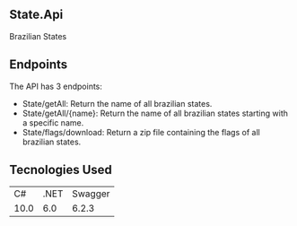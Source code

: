 ## State.Api
Brazilian States

## Endpoints
The API has 3 endpoints:

+ State/getAll: Return the name of all brazilian states.
+ State/getAll/{name}: Return the name of all brazilian states starting with a specific name.
+ State/flags/download: Return a zip file containing the flags of all brazilian states.

## Tecnologies Used

<table>
  <tr>
     <td>C#</td>  
     <td>.NET</td>  
     <td>Swagger</td>  
  </tr>
  <tr>
     <td>10.0</td>  
     <td>6.0</td> 
     <td>6.2.3</td>  
  </tr>
</table>
